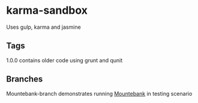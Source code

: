 # karma-sandbox

Uses gulp, karma and jasmine

## Tags
1.0.0 contains older code using grunt and qunit


## Branches
Mountebank-branch demonstrates running [Mountebank](http://www.mbtest.org)
in testing scenario
